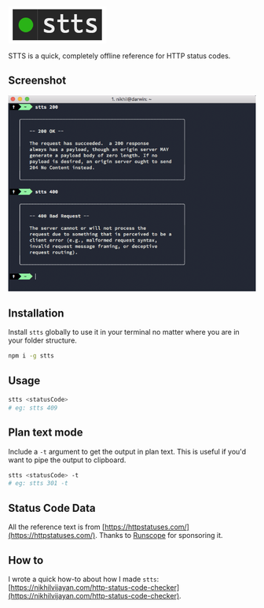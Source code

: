 ![stts logo](./logo.png)

STTS is a quick, completely offline reference for HTTP status codes.

## Screenshot

![Status Code Reference Tool](./featured_image.png)

## Installation

Install `stts` globally to use it in your terminal no matter where you are in your folder structure.

```bash
npm i -g stts
```

## Usage

```bash
stts <statusCode>
# eg: stts 409
```

## Plan text mode

Include a `-t` argument to get the output in plan text. This is useful if you'd want to pipe the output to clipboard.

```bash
stts <statusCode> -t
# eg: stts 301 -t
```

## Status Code Data

All the reference text is from [https://httpstatuses.com/](https://httpstatuses.com/). Thanks to [Runscope](https://www.runscope.com/) for sponsoring it.

## How to

I wrote a quick how-to about how I made `stts`: [https://nikhilvijayan.com/http-status-code-checker](https://nikhilvijayan.com/http-status-code-checker).
